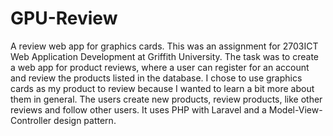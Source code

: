 # GPU-Review
A review web app for graphics cards. This was an assignment for 2703ICT Web Application Development at Griffith University. The task was to create a web app for product reviews, where a user can register for an account and review the products listed in the database. I chose to use graphics cards as my product to review because I wanted to learn a bit more about them in general. The users create new products, review products, like other reviews and follow other users. It uses PHP with Laravel and a Model-View-Controller design pattern. 
